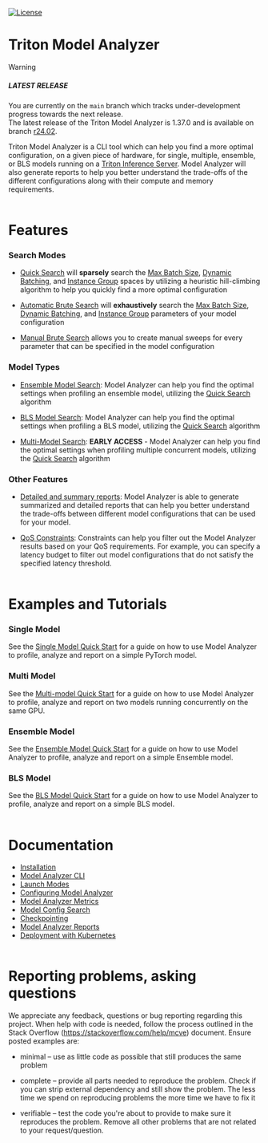 <!--
Copyright (c) 2020-2023, NVIDIA CORPORATION & AFFILIATES. All rights reserved.

Licensed under the Apache License, Version 2.0 (the "License");
you may not use this file except in compliance with the License.
You may obtain a copy of the License at

    http://www.apache.org/licenses/LICENSE-2.0

Unless required by applicable law or agreed to in writing, software
distributed under the License is distributed on an "AS IS" BASIS,
WITHOUT WARRANTIES OR CONDITIONS OF ANY KIND, either express or implied.
See the License for the specific language governing permissions and
limitations under the License.
-->

[![License](https://img.shields.io/badge/License-Apache_2.0-lightgrey.svg)](https://opensource.org/licenses/Apache-2.0)

# Triton Model Analyzer

> [!Warning]
> ##### LATEST RELEASE
> You are currently on the `main` branch which tracks under-development progress towards the next release. <br>
> The latest release of the Triton Model Analyzer is 1.37.0 and is available on branch
> [r24.02](https://github.com/triton-inference-server/model_analyzer/tree/r24.02).


Triton Model Analyzer is a CLI tool which can help you find a more optimal configuration, on a given piece of hardware, for single, multiple, ensemble, or BLS models running on a [Triton Inference Server](https://github.com/triton-inference-server/server/). Model Analyzer will also generate reports to help you better understand the trade-offs of the different configurations along with their compute and memory requirements.
<br><br>

# Features

### Search Modes

- [Quick Search](docs/config_search.md#quick-search-mode) will **sparsely** search the [Max Batch Size](https://github.com/triton-inference-server/server/blob/main/docs/user_guide/model_configuration.md#maximum-batch-size),
  [Dynamic Batching](https://github.com/triton-inference-server/server/blob/main/docs/user_guide/model_configuration.md#dynamic-batcher), and
  [Instance Group](https://github.com/triton-inference-server/server/blob/main/docs/user_guide/model_configuration.md#instance-groups) spaces by utilizing a heuristic hill-climbing algorithm to help you quickly find a more optimal configuration

- [Automatic Brute Search](docs/config_search.md#automatic-brute-search) will **exhaustively** search the
  [Max Batch Size](https://github.com/triton-inference-server/server/blob/main/docs/user_guide/model_configuration.md#maximum-batch-size),
  [Dynamic Batching](https://github.com/triton-inference-server/server/blob/main/docs/user_guide/model_configuration.md#dynamic-batcher), and
  [Instance Group](https://github.com/triton-inference-server/server/blob/main/docs/user_guide/model_configuration.md#instance-groups)
  parameters of your model configuration

- [Manual Brute Search](docs/config_search.md#manual-brute-search) allows you to create manual sweeps for every parameter that can be specified in the model configuration

### Model Types

- [Ensemble Model Search](docs/config_search.md#ensemble-model-search): Model Analyzer can help you find the optimal
  settings when profiling an ensemble model, utilizing the [Quick Search](docs/config_search.md#quick-search-mode) algorithm

- [BLS Model Search](docs/config_search.md#bls-model-search): Model Analyzer can help you find the optimal
  settings when profiling a BLS model, utilizing the [Quick Search](docs/config_search.md#quick-search-mode) algorithm

- [Multi-Model Search](docs/config_search.md#multi-model-search-mode): **EARLY ACCESS** - Model Analyzer can help you
  find the optimal settings when profiling multiple concurrent models, utilizing the [Quick Search](docs/config_search.md#quick-search-mode) algorithm

### Other Features

- [Detailed and summary reports](docs/report.md): Model Analyzer is able to generate
  summarized and detailed reports that can help you better understand the trade-offs
  between different model configurations that can be used for your model.

- [QoS Constraints](docs/config.md#constraint): Constraints can help you
  filter out the Model Analyzer results based on your QoS requirements. For
  example, you can specify a latency budget to filter out model configurations
  that do not satisfy the specified latency threshold.
  <br><br>

# Examples and Tutorials

### **Single Model**

See the [Single Model Quick Start](docs/quick_start.md) for a guide on how to use Model Analyzer to profile, analyze and report on a simple PyTorch model.

### **Multi Model**

See the [Multi-model Quick Start](docs/mm_quick_start.md) for a guide on how to use Model Analyzer to profile, analyze and report on two models running concurrently on the same GPU.

### **Ensemble Model**

See the [Ensemble Model Quick Start](docs/ensemble_quick_start.md) for a guide on how to use Model Analyzer to profile, analyze and report on a simple Ensemble model.

### **BLS Model**

See the [BLS Model Quick Start](docs/bls_quick_start.md) for a guide on how to use Model Analyzer to profile, analyze and report on a simple BLS model.
<br><br>

# Documentation

- [Installation](docs/install.md)
- [Model Analyzer CLI](docs/cli.md)
- [Launch Modes](docs/launch_modes.md)
- [Configuring Model Analyzer](docs/config.md)
- [Model Analyzer Metrics](docs/metrics.md)
- [Model Config Search](docs/config_search.md)
- [Checkpointing](docs/checkpoints.md)
- [Model Analyzer Reports](docs/report.md)
- [Deployment with Kubernetes](docs/kubernetes_deploy.md)
  <br><br>

# Reporting problems, asking questions

We appreciate any feedback, questions or bug reporting regarding this
project. When help with code is needed, follow the process outlined in
the Stack Overflow (https://stackoverflow.com/help/mcve)
document. Ensure posted examples are:

- minimal – use as little code as possible that still produces the
  same problem

- complete – provide all parts needed to reproduce the problem. Check
  if you can strip external dependency and still show the problem. The
  less time we spend on reproducing problems the more time we have to
  fix it

- verifiable – test the code you're about to provide to make sure it
  reproduces the problem. Remove all other problems that are not
  related to your request/question.
